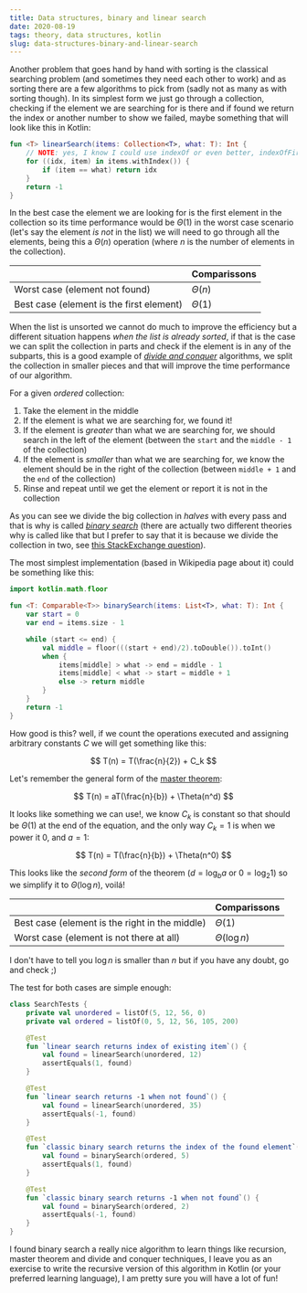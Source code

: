 ```yaml
---
title: Data structures, binary and linear search
date: 2020-08-19
tags: theory, data structures, kotlin
slug: data-structures-binary-and-linear-search
---
```


Another problem that goes hand by hand with sorting is the classical searching problem (and sometimes they need each other to work) and as sorting there are a few algorithms to pick from (sadly not as many as with sorting though). In its simplest form we just go through a collection, checking if the element we are searching for is there and if found we return the index or another number to show we failed, maybe something that will look like this in Kotlin:

```kotlin
fun <T> linearSearch(items: Collection<T>, what: T): Int {
    // NOTE: yes, I know I could use indexOf or even better, indexOfFirst
    for ((idx, item) in items.withIndex()) {
        if (item == what) return idx
    }
    return -1
}
```

In the best case the element we are looking for is the first element in the collection so its time performance would be $\Theta(1)$ in the worst case scenario (let's say the element _is not_ in the list) we will need to go through all the elements, being this a $\Theta(n)$ operation (where $n$ is the number of elements in the collection).

|                                          | Comparissons |
| ---------------------------------------- | ------------ |
| Worst case (element not found)           | $\Theta(n)$  |
| Best case (element is the first element) | $\Theta(1)$  |

When the list is unsorted we cannot do much to improve the efficiency but a different situation happens _when the list is already sorted_, if that is the case we can split the collection in parts and check if the element is in any of the subparts, this is a good example of [_divide and conquer_](https://en.wikipedia.org/wiki/Divide-and-conquer_algorithm) algorithms, we split the collection in smaller pieces and that will improve the time performance of our algorithm.

For a given _ordered_ collection:

1.  Take the element in the middle
2.  If the element is what we are searching for, we found it!
3.  If the element is _greater_ than what we are searching for, we should search in the left of the element (between the `start` and the `middle - 1` of the collection)
4.  If the element is _smaller_ than what we are searching for, we know the element should be in the right of the collection (between `middle + 1` and the `end` of the collection)
5.  Rinse and repeat until we get the element or report it is not in the collection

As you can see we divide the big collection in _halves_ with every pass and that is why is called [_binary search_](https://en.wikipedia.org/wiki/Binary_search_algorithm) (there are actually two different theories why is called like that but I prefer to say that it is because we divide the collection in two, see [this StackExchange question](https://cs.stackexchange.com/questions/42726/why-is-binary-search-called-binary-search)).

The most simplest implementation (based in Wikipedia page about it) could be something like this:

```kotlin
import kotlin.math.floor

fun <T: Comparable<T>> binarySearch(items: List<T>, what: T): Int {
    var start = 0
    var end = items.size - 1

    while (start <= end) {
        val middle = floor(((start + end)/2).toDouble()).toInt()
        when {
            items[middle] > what -> end = middle - 1
            items[middle] < what -> start = middle + 1
            else -> return middle
        }
    }
    return -1
}
```

How good is this? well, if we count the operations executed and assigning arbitrary constants $C$ we will get something like this:

$$
T(n) = T(\frac{n}{2}) + C_k
$$

Let's remember the general form of the [master theorem](<https://en.wikipedia.org/wiki/Master_theorem_(analysis_of_algorithms)>):

$$
T(n) = aT(\frac{n}{b}) + \Theta(n^d)
$$

It looks like something we can use!, we know $C_k$ is constant so that should be $\Theta(1)$ at the end of the equation, and the only way $C_k = 1$ is when we power it $0$, and $a = 1$:

$$
T(n) = T(\frac{n}{b}) + \Theta(n^0)
$$

This looks like the _second form_ of the theorem ($d = \log_b{a}$ or $0 = \log_2{1}$) so we simplify it to $\Theta(\log{n})$, voilá!

|                                                | Comparissons      |
| ---------------------------------------------- | ----------------- |
| Best case (element is the right in the middle) | $\Theta(1)$       |
| Worst case (element is not there at all)       | $\Theta(\log{n})$ |

I don't have to tell you $\log{n}$ is smaller than $n$ but if you have any doubt, go and check ;)

The test for both cases are simple enough:

```kotlin
class SearchTests {
    private val unordered = listOf(5, 12, 56, 0)
    private val ordered = listOf(0, 5, 12, 56, 105, 200)

    @Test
    fun `linear search returns index of existing item`() {
        val found = linearSearch(unordered, 12)
        assertEquals(1, found)
    }

    @Test
    fun `linear search returns -1 when not found`() {
        val found = linearSearch(unordered, 35)
        assertEquals(-1, found)
    }

    @Test
    fun `classic binary search returns the index of the found element`() {
        val found = binarySearch(ordered, 5)
        assertEquals(1, found)
    }

    @Test
    fun `classic binary search returns -1 when not found`() {
        val found = binarySearch(ordered, 2)
        assertEquals(-1, found)
    }
}
```

I found binary search a really nice algorithm to learn things like recursion, master theorem and divide and conquer techniques, I leave you as an exercise to write the recursive version of this algorithm in Kotlin (or your preferred learning language), I am pretty sure you will have a lot of fun!
